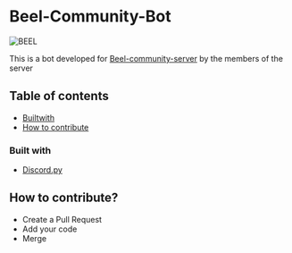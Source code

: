 # Beel-Community-Bot

![BEEL](https://cdn.discordapp.com/avatars/727792851643007009/773473c7ec8b287eef104b84e5f6f3fe.png?size=256)

This is a bot developed for [Beel-community-server](https://discord.gg/T6fw2QZ8qn) by the members of the server

## Table of contents 
- [Builtwith](#Built-with) 
- [How to contribute](#How-to-contribute?)

### Built with

- [Discord.py](https://discordpy.readthedocs.io/en/latest/api.html)

## How to contribute?

- Create a Pull Request
- Add your code
- Merge
